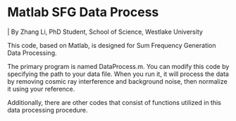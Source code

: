 # Matlab SFG Data Process

| By Zhang Li, PhD Student, School of Science, Westlake University

This code, based on Matlab, is designed for Sum Frequency Generation Data Processing.

The primary program is named DataProcess.m. You can modify this code by specifying the path to your data file. When you run it, it will process the data by removing cosmic ray interference and background noise, then normalize it using your reference.

Additionally, there are other codes that consist of functions utilized in this data processing procedure.

